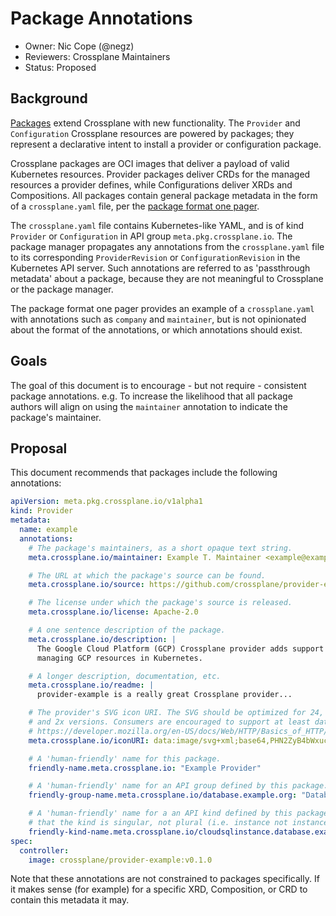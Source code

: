 # Package Annotations

- Owner: Nic Cope (@negz)
- Reviewers: Crossplane Maintainers
- Status: Proposed

## Background

[Packages][packages-v2] extend Crossplane with new functionality. The `Provider`
and `Configuration` Crossplane resources are powered by packages; they represent
a declarative intent to install a provider or configuration package.

Crossplane packages are OCI images that deliver a payload of valid Kubernetes
resources. Provider packages deliver CRDs for the managed resources a provider
defines, while Configurations deliver XRDs and Compositions. All packages
contain general package metadata in the form of a `crossplane.yaml` file, per
the [package format one pager][format-v2].

The `crossplane.yaml` file contains Kubernetes-like YAML, and is of kind
`Provider` or `Configuration` in API group `meta.pkg.crossplane.io`. The package
manager propagates any annotations from the `crossplane.yaml` file to its
corresponding `ProviderRevision` or `ConfigurationRevision` in the Kubernetes
API server. Such annotations are referred to as 'passthrough metadata' about a
package, because they are not meaningful to Crossplane or the package manager.

The package format one pager provides an example of a `crossplane.yaml` with
annotations such as `company` and `maintainer`, but is not opinionated about
the format of the annotations, or which annotations should exist.

## Goals

The goal of this document is to encourage - but not require - consistent
package annotations. e.g. To increase the likelihood that all package authors
will align on using the `maintainer` annotation to indicate the package's
maintainer.

## Proposal

This document recommends that packages include the following annotations:

```yaml
apiVersion: meta.pkg.crossplane.io/v1alpha1
kind: Provider
metadata:
  name: example
  annotations:
    # The package's maintainers, as a short opaque text string.
    meta.crossplane.io/maintainer: Example T. Maintainer <example@example.org>

    # The URL at which the package's source can be found.
    meta.crossplane.io/source: https://github.com/crossplane/provider-example

    # The license under which the package's source is released.
    meta.crossplane.io/license: Apache-2.0

    # A one sentence description of the package.
    meta.crossplane.io/description: |
      The Google Cloud Platform (GCP) Crossplane provider adds support for
      managing GCP resources in Kubernetes.

    # A longer description, documentation, etc.
    meta.crossplane.io/readme: |
      provider-example is a really great Crossplane provider...

    # The provider's SVG icon URI. The SVG should be optimized for 24, 48, 65px
    # and 2x versions. Consumers are encouraged to support at least data URIs.
    # https://developer.mozilla.org/en-US/docs/Web/HTTP/Basics_of_HTTP/Data_URIs
    meta.crossplane.io/iconURI: data:image/svg+xml;base64,PHN2ZyB4bWxucz0iaHR0cDovL3d3dy53My5vcmcvMjAwMC9zdmciLz4KBIWXMA

    # A 'human-friendly' name for this package.
    friendly-name.meta.crossplane.io: "Example Provider"

    # A 'human-friendly' name for an API group defined by this package.
    friendly-group-name.meta.crossplane.io/database.example.org: "Databases"

    # A 'human-friendly' name for a an API kind defined by this package. Note
    # that the kind is singular, not plural (i.e. instance not instances).
    friendly-kind-name.meta.crossplane.io/cloudsqlinstance.database.example.org: "CloudSQL Instance"
spec:
  controller:
    image: crossplane/provider-example:v0.1.0
```

Note that these annotations are not constrained to packages specifically. If it
makes sense (for example) for a specific XRD, Composition, or CRD to contain
this metadata it may.

[packages-v2]: design-doc-packages-v2.md
[format-v2]: one-pager-package-format-v2.md

